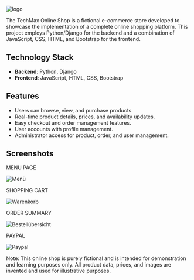 ![logo](https://github.com/MaSem87/OnlineShop/assets/126175585/2feda41d-b527-4c07-9a8c-74ee357d1a7a) 

The TechMax Online Shop is a fictional e-commerce store developed to showcase the implementation of a complete online shopping platform. This project employs Python/Django for the backend and a combination of JavaScript, CSS, HTML, and Bootstrap for the frontend.


## Technology Stack

- **Backend**: Python, Django
- **Frontend**: JavaScript, HTML, CSS, Bootstrap


## Features

- Users can browse, view, and purchase products.
- Real-time product details, prices, and availability updates.
- Easy checkout and order management features.
- User accounts with profile management.
- Administrator access for product, order, and user management.


## Screenshots


MENU PAGE  

![Menü](https://github.com/MaSem87/OnlineShop/assets/126175585/39873b01-b59a-4597-89c8-bc8426e6026f)
        

SHOPPING CART  

![Warenkorb](https://github.com/MaSem87/OnlineShop/assets/126175585/0e8e884b-1128-47fb-90cc-fb6904d178ad)

ORDER SUMMARY

![Bestellübersicht](https://github.com/MaSem87/OnlineShop/assets/126175585/2adce2d1-d706-4748-a5ea-ba5f13a8bd9f)


PAYPAL

![Paypal](https://github.com/MaSem87/OnlineShop/assets/126175585/e5862b75-0147-460e-a5c5-e9db9178861e)






Note: This online shop is purely fictional and is intended for demonstration and learning purposes only. All product data, prices, and images are invented and used for illustrative purposes.
